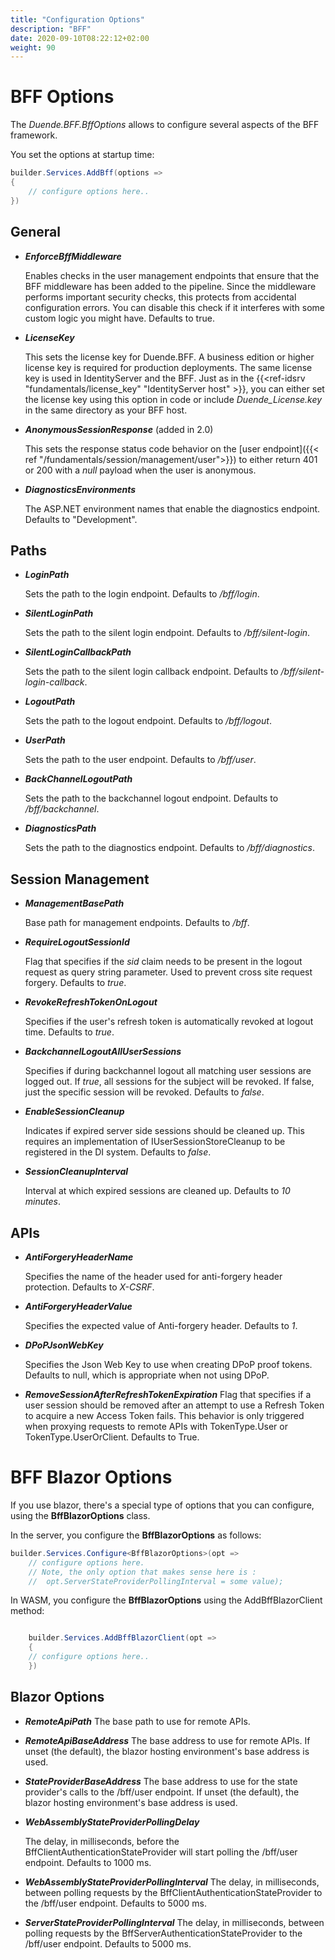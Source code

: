 ```yaml
---
title: "Configuration Options"
description: "BFF"
date: 2020-09-10T08:22:12+02:00
weight: 90
---
```


# BFF Options

The *Duende.BFF.BffOptions* allows to configure several aspects of the BFF framework.

You set the options at startup time:

```cs
builder.Services.AddBff(options =>
{
    // configure options here..
})
```

## General

* ***EnforceBffMiddleware***

    Enables checks in the user management endpoints that ensure that the BFF middleware has been added to the pipeline. Since the middleware performs important security checks, this protects from accidental configuration errors. You can disable this check if it interferes with some custom logic you might have. Defaults to true.

* ***LicenseKey***

    This sets the license key for Duende.BFF. A business edition or higher license key is required for production deployments. The same license key is used in IdentityServer and the BFF. Just as in the {{<ref-idsrv "fundamentals/license_key" "IdentityServer host" >}}, you can either set the license key using this option in code or include *Duende_License.key* in the same directory as your BFF host.

* ***AnonymousSessionResponse*** (added in 2.0)

    This sets the response status code behavior on the [user endpoint]({{< ref "/fundamentals/session/management/user">}}) to either return 401 or 200 with a *null* payload when the user is anonymous.

* ***DiagnosticsEnvironments***
 
    The ASP.NET environment names that enable the diagnostics endpoint. Defaults to "Development".

## Paths

* ***LoginPath***

    Sets the path to the login endpoint. Defaults to */bff/login*.

* ***SilentLoginPath***

    Sets the path to the silent login endpoint. Defaults to */bff/silent-login*.

* ***SilentLoginCallbackPath***

    Sets the path to the silent login callback endpoint. Defaults to */bff/silent-login-callback*.

* ***LogoutPath***

    Sets the path to the logout endpoint. Defaults to */bff/logout*.

* ***UserPath***

    Sets the path to the user endpoint. Defaults to */bff/user*.

* ***BackChannelLogoutPath***

    Sets the path to the backchannel logout endpoint. Defaults to */bff/backchannel*.

* ***DiagnosticsPath***

    Sets the path to the diagnostics endpoint. Defaults to */bff/diagnostics*.

## Session Management

* ***ManagementBasePath***

    Base path for management endpoints. Defaults to */bff*.

* ***RequireLogoutSessionId***

    Flag that specifies if the *sid* claim needs to be present in the logout request as query string parameter.
    Used to prevent cross site request forgery.
    Defaults to *true*.

* ***RevokeRefreshTokenOnLogout***

    Specifies if the user's refresh token is automatically revoked at logout time.
    Defaults to *true*.

* ***BackchannelLogoutAllUserSessions***

    Specifies if during backchannel logout all matching user sessions are logged out.
    If *true*, all sessions for the subject will be revoked. If false, just the specific session will be revoked.
    Defaults to *false*.

* ***EnableSessionCleanup***

    Indicates if expired server side sessions should be cleaned up.
    This requires an implementation of IUserSessionStoreCleanup to be registered in the DI system.
    Defaults to *false*.

* ***SessionCleanupInterval***

    Interval at which expired sessions are cleaned up.
    Defaults to *10 minutes*.


## APIs

* ***AntiForgeryHeaderName***

    Specifies the name of the header used for anti-forgery header protection.
    Defaults to *X-CSRF*.

* ***AntiForgeryHeaderValue***

    Specifies the expected value of Anti-forgery header.
    Defaults to *1*.

* ***DPoPJsonWebKey***

    Specifies the Json Web Key to use when creating DPoP proof tokens. 
    Defaults to null, which is appropriate when not using DPoP.

* ***RemoveSessionAfterRefreshTokenExpiration***
    Flag that specifies if a user session should be removed after an attempt to use a Refresh Token to acquire
    a new Access Token fails. This behavior is only triggered when proxying requests to remote
    APIs with TokenType.User or TokenType.UserOrClient. Defaults to True. 


# BFF Blazor Options

If you use blazor, there's a special type of options that you can configure, using the **BffBlazorOptions** class. 

In the server, you configure the **BffBlazorOptions** as follows:

``` csharp
builder.Services.Configure<BffBlazorOptions>(opt => 
    // configure options here.
    // Note, the only option that makes sense here is :
    //  opt.ServerStateProviderPollingInterval = some value);
```

In WASM, you configure the **BffBlazorOptions** using the AddBffBlazorClient method:

``` csharp

    builder.Services.AddBffBlazorClient(opt =>
    {
    // configure options here..
    })

```

## Blazor Options

* ***RemoteApiPath*** 
    The base path to use for remote APIs.

* ***RemoteApiBaseAddress*** 
    The base address to use for remote APIs. If unset (the default), the
    blazor hosting environment's base address is used.
 
* ***StateProviderBaseAddress*** 
    The base address to use for the state provider's calls to the /bff/user
    endpoint. If unset (the default), the blazor hosting environment's base
    address is used.

* ***WebAssemblyStateProviderPollingDelay*** 

    The delay, in milliseconds, before the BffClientAuthenticationStateProvider will
    start polling the /bff/user endpoint. Defaults to 1000 ms.

* ***WebAssemblyStateProviderPollingInterval*** 
    The delay, in milliseconds, between polling requests by the
    BffClientAuthenticationStateProvider to the /bff/user endpoint. Defaults to 5000
    ms.

* ***ServerStateProviderPollingInterval*** 
    The delay, in milliseconds, between polling requests by the
    BffServerAuthenticationStateProvider to the /bff/user endpoint. Defaults to 5000
    ms.